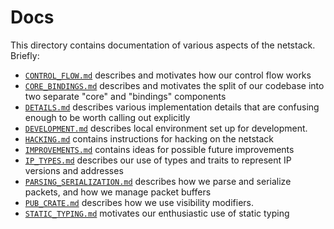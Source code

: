 # Docs

This directory contains documentation of various aspects of the netstack. Briefly:
- [`CONTROL_FLOW.md`](./CONTROL_FLOW.md) describes and motivates how our control flow works
- [`CORE_BINDINGS.md`](./CORE_BINDINGS.md) describes and motivates the split of
  our codebase into two separate "core" and "bindings" components
- [`DETAILS.md`](./DETAILS.md) describes various implementation details that are
  confusing enough to be worth calling out explicitly
- [`DEVELOPMENT.md`](./DEVELOPMENT.md) describes local environment set up for development.
- [`HACKING.md`](./HACKING.md) contains instructions for hacking on the netstack
- [`IMPROVEMENTS.md`](./IMPROVEMENTS.md) contains ideas for possible future improvements
- [`IP_TYPES.md`](./IP_TYPES.md) describes our use of types and traits to represent IP versions and addresses
- [`PARSING_SERIALIZATION.md`](./PARSING_SERIALIZATION.md) describes how we
  parse and serialize packets, and how we manage packet buffers
- [`PUB_CRATE.md`](./PUB_CRATE.md) describes how we use visibility modifiers.
- [`STATIC_TYPING.md`](./STATIC_TYPING.md) motivates our enthusiastic use of static typing
